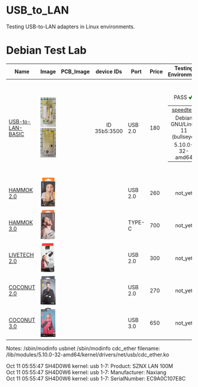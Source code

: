 # USB_to_LAN
Testing USB-to-LAN adapters in Linux environments.





# Debian Test Lab

| Name | Image | PCB_Image | device IDs | Port | Price | Testing Environment |  Info  |
| --- |  --- | :---: | :---: | --- |  --- | :---: | :---: |
| [USB-to-LAN-BASIC](https://ltonlinestore.com/USB-to-LAN-Ethernet-Adapter-p96192804) | <p align="center"><img src="src/USB_LAN_2_F.jpg" height="80"><img src="src/USB_LAN_2_B.jpg" height="80"></p>|   | ID 35b5:3500 |  USB 2.0 | 180  | <table border="0"><tr><td><a href="https://www.speedtest.net/result/16867202571" target="_blank">speedtest</a></td></tr><tr><td>Debian GNU/Linux 11 (bullseye)</td></tr><tr><td>5.10.0-32-amd64</td><tr><p align="center"> PASS <img src="src/Yes_check.svg" height="15"></tr></table>  | <table border="0"><tr><td>Type : USB Adapter</td></tr><tr><td>Bus Interface : Universal Serial Bus (USB2.0/1.1)</td></tr><tr><td>Transfer Rate : USB 1.1/2.0 data transfer rate - 12 / 480 Mbps and LAN data transfer rate - 10 / 100 Mbps</td></tr><tr><td>Half/Full duplex 10/100 Mbps operation</td></tr><tr><td>OS Support: Windows98/Me/2000/XP</td></tr></table> |
| [HAMMOK 2.0]() |<img src="src/HAMMOK_2.png" height="80">  |   |   |  USB 2.0 |  260  |  not_yet  |    |
| [HAMMOK 3.0]() |<img src="src/HAMMOK_3.png" height="80">  |   |   |  TYPE-C  |  700  |  not_yet  |    |
| [LIVETECH 2.0]() |<img src="src/LIVETECH_2.png" height="80">  |   |  |   USB 2.0 | 300   |  not_yet  |    |
| [COCONUT 2.0]() |<img src="src/COCONUT_2.png" height="80">  |   |   | USB 2.0 |  270  |  not_yet  |    |
| [COCONUT 3.0]() |<img src="src/COCONUT_3.png" height="80">  |   |   | USB 3.0 |  650  |  not_yet  |    |










Notes:
/sbin/modinfo usbnet
/sbin/modinfo cdc_ether
filename:       /lib/modules/5.10.0-32-amd64/kernel/drivers/net/usb/cdc_ether.ko

Oct 11 05:55:47 SH4D0W6 kernel: usb 1-7: Product: SZNX LAN 100M   
Oct 11 05:55:47 SH4D0W6 kernel: usb 1-7: Manufacturer: Naxiang   
Oct 11 05:55:47 SH4D0W6 kernel: usb 1-7: SerialNumber: EC9A0C107E8C

